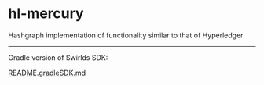 # hl-mercury
Hashgraph implementation of functionality similar to that of Hyperledger

--------

Gradle version of Swirlds SDK:

[README.gradleSDK.md](./README.gradleSDK.md)
